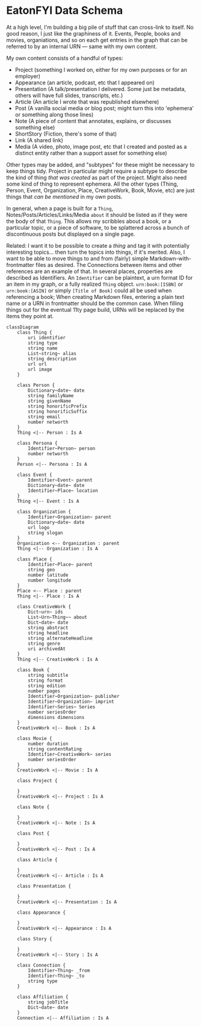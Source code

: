 # EatonFYI Data Schema

At a high level, I'm building a big pile of stuff that can cross-link to itself. No good reason, I just like the graphiness of it. Events, People, books and movies, organiations, and so on each get entries in the graph that can be referred to by an internal URN — same with my own content.

My own content consists of a handful of types:

- Project (something I worked on, either for my own purposes or for an employer)
- Appearance (an article, podcast, etc that I appeared on)
- Presentation (A talk/presentation I delivered. Some just be metadata, others will have full slides, transcripts, etc.)
- Article (An article I wrote that was republished elsewhere)
- Post (A vanilla social media or blog post; might turn this into 'ephemera' or something along those lines)
- Note (A piece of content that annotates, explains, or discusses something else)
- ShortStory (Fiction, there's some of that)
- Link (A shared link)
- Media (A video, photo, image post, etc that I created and posted as a distinct entity rather than a support asset for something else)

Other types may be added, and "subtypes" for these might be necessary to keep things tidy. Project in particular might require a subtype to describe the kind of thing *that was created* as part of the project. Might also need some kind of thing to represent ephemera. All the other types (Thing, Person, Event, Organization, Place, CreativeWork, Book, Movie, etc) are just things that *can be mentioned* in my own posts.

In general, when a page is built for a `Thing`, Notes/Posts/Articles/Links/Media `about` it should be listed as if they were the body of that `Thing`. This allows my scribbles about a book, or a particular topic, or a piece of software, to be splattered across a bunch of discontinuous posts but displayed on a single page.

Related: I want it to be possible to create a *thing* and tag it with potentially interesting topics… then turn the topics into things, if it's merited. Also, I want to be able to move things to and from (fairly) simple Markdown-with-frontmatter files as desired. The Connections between items and other references are an example of that. In several places, properties are described as Identifiers. An `Identifier` can be plaintext, a urn format ID for an item in my graph, or a fully realized `Thing` object. `urn:book:[ISBN]` or `urn:book:[ASIN]` or simply `[Title of Book]` could all be used when referencing a book; When creating Markdown files, entering a plain text name or a URN in frontmatter should be the common case. When filling things out for the eventual 11ty page build, URNs will be replaced by the items they point at.

```mermaid
classDiagram
    class Thing {
        uri identifier
        string type
        string name
        List~string~ alias
        string description
        url url
        url image
    }

    class Person {
        Dictionary~date~ date
        string familyName
        string givenName
        string honorificPrefix
        string honorificSuffix
        string email
        number networth
    }
    Thing <|-- Person : Is A

    class Persona {
        Identifier~Person~ person
        number networth
    }
    Person <|-- Persona : Is A

    class Event {
        Identifier~Event~ parent
        Dictionary~date~ date
        Identifier~Place~ location
    }
    Thing <|-- Event : Is A

    class Organization {
        Identifier~Organization~ parent
        Dictionary~date~ date
        url logo
        string slogan
    }
    Organization <-- Organization : parent
    Thing <|-- Organization : Is A

    class Place {
        Identifier~Place~ parent
        string geo
        number latitude
        number longitude
    }
    Place <-- Place : parent
    Thing <|-- Place : Is A

    class CreativeWork {
        Dict~urn~ ids
        List~Urn~Thing~~ about
        Dict~date~ date
        string abstract
        string headline
        string alternateHeadline
        string genre
        uri archivedAt
    }
    Thing <|-- CreativeWork : Is A

    class Book {
        string subtitle
        string format
        string edition
        number pages
        Identifier~Organization~ publisher
        Identifier~Organization~ imprint
        Identifier~Series~ Series
        number seriesOrder
        dimensions dimensions
    }
    CreativeWork <|-- Book : Is A

    class Movie {
        number duration
        string contentRating
        Identifier~CreativeWork~ series
        number seriesOrder
    }
    CreativeWork <|-- Movie : Is A

    class Project {

    }
    CreativeWork <|-- Project : Is A

    class Note {

    }
    CreativeWork <|-- Note : Is A

    class Post {

    }
    CreativeWork <|-- Post : Is A

    class Article {

    }
    CreativeWork <|-- Article : Is A

    class Presentation {

    }
    CreativeWork <|-- Presentation : Is A

    class Appearance {
        
    }
    CreativeWork <|-- Appearance : Is A

    class Story {
        
    }
    CreativeWork <|-- Story : Is A

    class Connection {
        Identifier~Thing~ _from
        Identifier~Thing~ _to
        string type
    }

    class Affiliation {
        string jobTitle
        Dict~date~ date
    }
    Connection <|-- Affiliation : Is A
```
